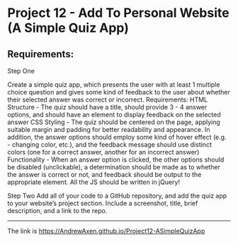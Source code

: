 # Project 12 - Add To Personal Website (A Simple Quiz App)

## Requirements:

Step One

Create a simple quiz app, which presents the user with at least 1 multiple choice question and gives some kind of feedback to the user about whether their selected answer was correct or incorrect.
Requirements:
HTML Structure - The quiz should have a title, should provide 3 - 4 answer options, and should have an element to display feedback on the selected answer
CSS Styling - The quiz should be centered on the page, applying suitable margin and padding for better readability and appearance. In addition, the answer options should employ some kind of hover effect (e.g. - changing color, etc.), and the feedback message should use distinct colors (one for a correct answer, another for an incorrect answer)
Functionality - When an answer option is clicked, the other options should be disabled (unclickable), a determination should be made as to whether the answer is correct or not, and feedback should be output to the appropriate element. All the JS should be written in jQuery!

Step Two
Add all of your code to a GitHub repository, and add the quiz app to your website’s project section. Include a screenshot, title, brief description, and a link to the repo.

---

The link is https://AndrewAxen.github.io/Project12-ASimpleQuizApp
